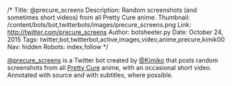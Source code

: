 /*
Title: @precure_screens
Description: Random screenshots (and sometimes short videos) from all Pretty Cure anime.
Thumbnail: /content/bots/bot,twitterbots/images/precure_screens.png
Link: http://twitter.com/precure_screens
Author: botsheeter.py
Date: October 24, 2015
Tags: twitter,bot,twitterbot,active,images,video,anime,precure,kimik00
Nav: hidden
Robots: index,follow
*/

[@precure_screens](https://twitter.com/precure_screens) is a Twitter bot created by [@Kimiko](https://twitter.com/Kimik00) that posts random screenshots from all [Pretty Cure](https://en.wikipedia.org/wiki/Pretty_Cure) anime, with an occasional short video. Annotated with source and with subtitles, where possible.
